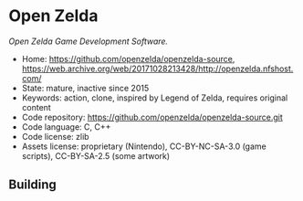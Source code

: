 # Open Zelda

_Open Zelda Game Development Software._

- Home: https://github.com/openzelda/openzelda-source, https://web.archive.org/web/20171028213428/http://openzelda.nfshost.com/
- State: mature, inactive since 2015
- Keywords: action, clone, inspired by Legend of Zelda, requires original content
- Code repository: https://github.com/openzelda/openzelda-source.git
- Code language: C, C++
- Code license: zlib
- Assets license: proprietary (Nintendo), CC-BY-NC-SA-3.0 (game scripts), CC-BY-SA-2.5 (some artwork)

## Building
